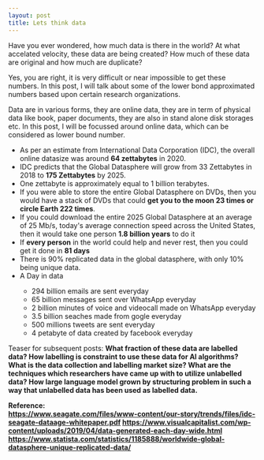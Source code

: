 ```yaml
---
layout: post
title: Lets think data
---
```

Have you ever wondered, how much data is there in the world? At what accelated velocity, these data are being created? How much of these data are original and how much are duplicate?

Yes, you are right, it is very difficult or near impossible to get these numbers. In this post, I will talk about some of the lower bond approximated numbers based upon certain research organizations. 

Data are in various forms, they are online data, they are in term of physical data like book, paper documents, they are also in stand alone disk storages etc. In this post, I will be focussed around online data, which can be considered as lower bound number.

<ul>
  <li>As per an estimate from International Data Corporation (IDC), the overall online datasize was around <b>64 zettabytes</b> in 2020. </li>
  <li>IDC predicts that the Global Datasphere will grow from 33 Zettabytes in 2018 to <b>175 Zettabytes</b> by 2025. </li>
  <li>One zettabyte is approximately equal to 1 billion terabytes. </li>
  <li>If you were able to store the entire Global Datasphere on DVDs, then you would have a stack of DVDs that could <b> get you to the moon 23 times or circle Earth 222 times</b>.</li>
  <li>If you could download the entire 2025 Global Datasphere at an average of 25 Mb/s, today's average connection speed across the United States, then it would take one person <b>1.8 billion years</b> to do it</li>
  <li>If <b>every person</b> in the world could help and never rest, then you could get it done in <b>81 days</b></li>
  <li>There is 90% replicated data in the global datasphere, with only 10% being unique data.</li>
  <li>A Day in data</li>
  <ul>
    <li> 294 billion emails are sent everyday </li>
    <li> 65 billion messages sent over WhatsApp everyday</li>
    <li> 2 billion minutes of voice and videocall made on WhatsApp everyday </li>
    <li> 3.5 billion seaches made from gogle everyday</li>
    <li> 500 millions tweets are sent everyday </li>
    <li> 4 petabyte of data created by facebook everyday</li>
  </ul>
</ul>

Teaser for subsequent posts: <b>
What fraction of these data are labelled data? How labelling is constraint to use these data for AI algorithms?  What is the data collection and labelling market size? What are the techniques which researchers have came up with to utilize unlabelled data? How large language model grown by structuring problem in such a way that unlabelled data has been used as labelled data.

Reference: <br>
https://www.seagate.com/files/www-content/our-story/trends/files/idc-seagate-dataage-whitepaper.pdf
https://www.visualcapitalist.com/wp-content/uploads/2019/04/data-generated-each-day-wide.html
https://www.statista.com/statistics/1185888/worldwide-global-datasphere-unique-replicated-data/

